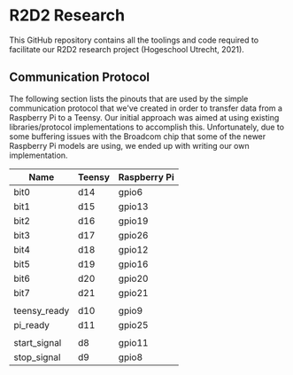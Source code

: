 # R2D2 Research

This GitHub repository contains all the toolings and code required to facilitate our R2D2 research project (Hogeschool Utrecht, 2021).

## Communication Protocol

The following section lists the pinouts that are used by the simple communication protocol that we've created in order to transfer data from a Raspberry Pi to a Teensy. Our initial approach was aimed at using existing libraries/protocol implementations to accomplish this. Unfortunately, due to some buffering issues with the Broadcom chip that some of the newer Raspberry Pi models are using, we ended up with writing our own implementation.

Name | Teensy | Raspberry Pi
-----|--------|-------------
bit0 | d14 | gpio6
bit1 | d15 | gpio13
bit2 | d16 | gpio19
bit3 | d17 | gpio26
bit4 | d18 | gpio12
bit5 | d19 | gpio16
bit6 | d20 | gpio20
bit7 | d21 | gpio21
||
teensy_ready | d10 | gpio9
pi_ready |  d11 | gpio25
||
start_signal | d8 | gpio11
stop_signal | d9 | gpio8
